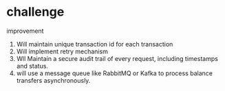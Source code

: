 # challenge
improvement 
1) Will maintain unique transaction id for each transaction
2) Will implement retry mechanism 
3) Wll Maintain a secure audit trail of every request, including timestamps and status.
4) will use a message queue like RabbitMQ or Kafka to process balance transfers asynchronously.